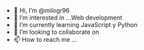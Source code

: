 - 👋 Hi, I’m @milogr96
- 👀 I’m interested in ...Web development
- 🌱 I’m currently learning JavaScript y Python
- 💞️ I’m looking to collaborate on 
- 📫 How to reach me ...

<!---
milogr96/milogr96 is a ✨ special ✨ repository because its `README.md` (this file) appears on your GitHub profile.
You can click the Preview link to take a look at your changes.
--->
